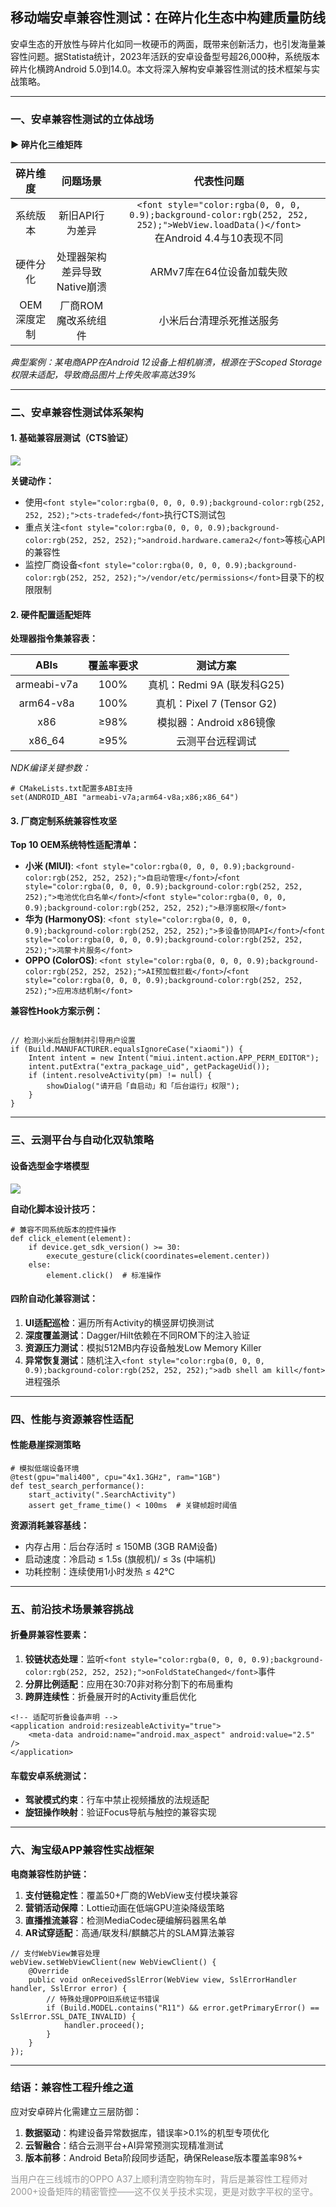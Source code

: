 ## <font style="color:rgba(0, 0, 0, 0.9);background-color:rgb(252, 252, 252);">移动端安卓兼容性测试：在碎片化生态中构建质量防线</font>
<font style="color:rgba(0, 0, 0, 0.9);background-color:rgb(252, 252, 252);">安卓生态的开放性与碎片化如同一枚硬币的两面，既带来创新活力，也引发海量兼容性问题。据Statista统计，2023年活跃的安卓设备型号超26,000种，系统版本碎片化横跨Android 5.0到14.0。本文将深入解构安卓兼容性测试的技术框架与实战策略。</font>

---

### <font style="color:rgba(0, 0, 0, 0.9);background-color:rgb(252, 252, 252);">一、安卓兼容性测试的立体战场</font>
#### <font style="color:rgba(0, 0, 0, 0.9);background-color:rgb(252, 252, 252);">▶</font><font style="color:rgba(0, 0, 0, 0.9);background-color:rgb(252, 252, 252);"> 碎片化三维矩阵</font>
| **<font style="color:rgba(0, 0, 0, 0.9);background-color:rgb(252, 252, 252);">碎片维度</font>** | **<font style="color:rgba(0, 0, 0, 0.9);background-color:rgb(252, 252, 252);">问题场景</font>** | **<font style="color:rgba(0, 0, 0, 0.9);background-color:rgb(252, 252, 252);">代表性问题</font>** |
| :---: | :---: | :---: |
| <font style="color:rgba(0, 0, 0, 0.9);background-color:rgb(252, 252, 252);">系统版本</font> | <font style="color:rgba(0, 0, 0, 0.9);background-color:rgb(252, 252, 252);">新旧API行为差异</font> | `<font style="color:rgba(0, 0, 0, 0.9);background-color:rgb(252, 252, 252);">WebView.loadData()</font>`<br/><font style="color:rgba(0, 0, 0, 0.9);background-color:rgb(252, 252, 252);">在Android 4.4与10表现不同</font> |
| <font style="color:rgba(0, 0, 0, 0.9);background-color:rgb(252, 252, 252);">硬件分化</font> | <font style="color:rgba(0, 0, 0, 0.9);background-color:rgb(252, 252, 252);">处理器架构差异导致Native崩溃</font> | <font style="color:rgba(0, 0, 0, 0.9);background-color:rgb(252, 252, 252);">ARMv7库在64位设备加载失败</font> |
| <font style="color:rgba(0, 0, 0, 0.9);background-color:rgb(252, 252, 252);">OEM深度定制</font> | <font style="color:rgba(0, 0, 0, 0.9);background-color:rgb(252, 252, 252);">厂商ROM魔改系统组件</font> | <font style="color:rgba(0, 0, 0, 0.9);background-color:rgb(252, 252, 252);">小米后台清理杀死推送服务</font> |


_<font style="color:rgba(0, 0, 0, 0.9);background-color:rgb(252, 252, 252);">典型案例：某电商APP在Android 12设备上相机崩溃，根源在于Scoped Storage权限未适配，导致商品图片上传失败率高达39%</font>_

---

### <font style="color:rgba(0, 0, 0, 0.9);background-color:rgb(252, 252, 252);">二、安卓兼容性测试体系架构</font>
#### <font style="color:rgba(0, 0, 0, 0.9);background-color:rgb(252, 252, 252);">1. 基础兼容层测试（CTS验证）</font>
![](https://cdn.nlark.com/yuque/0/2025/png/538409/1751895209743-337d3ebc-de4f-4857-9147-7eb473c885c8.png)

**<font style="color:rgba(0, 0, 0, 0.9);background-color:rgb(252, 252, 252);">关键动作：</font>**

+ <font style="color:rgba(0, 0, 0, 0.9);background-color:rgb(252, 252, 252);">使用</font>`<font style="color:rgba(0, 0, 0, 0.9);background-color:rgb(252, 252, 252);">cts-tradefed</font>`<font style="color:rgba(0, 0, 0, 0.9);background-color:rgb(252, 252, 252);">执行CTS测试包</font>
+ <font style="color:rgba(0, 0, 0, 0.9);background-color:rgb(252, 252, 252);">重点关注</font>`<font style="color:rgba(0, 0, 0, 0.9);background-color:rgb(252, 252, 252);">android.hardware.camera2</font>`<font style="color:rgba(0, 0, 0, 0.9);background-color:rgb(252, 252, 252);">等核心API的兼容性</font>
+ <font style="color:rgba(0, 0, 0, 0.9);background-color:rgb(252, 252, 252);">监控厂商设备</font>`<font style="color:rgba(0, 0, 0, 0.9);background-color:rgb(252, 252, 252);">/vendor/etc/permissions</font>`<font style="color:rgba(0, 0, 0, 0.9);background-color:rgb(252, 252, 252);">目录下的权限限制</font>

#### <font style="color:rgba(0, 0, 0, 0.9);background-color:rgb(252, 252, 252);">2. 硬件配置适配矩阵</font>
**<font style="color:rgba(0, 0, 0, 0.9);background-color:rgb(252, 252, 252);">处理器指令集兼容表：</font>**

| <font style="color:rgba(0, 0, 0, 0.9);background-color:rgb(252, 252, 252);">ABIs</font> | <font style="color:rgba(0, 0, 0, 0.9);background-color:rgb(252, 252, 252);">覆盖率要求</font> | <font style="color:rgba(0, 0, 0, 0.9);background-color:rgb(252, 252, 252);">测试方案</font> |
| :---: | :---: | :---: |
| <font style="color:rgba(0, 0, 0, 0.9);background-color:rgb(252, 252, 252);">armeabi-v7a</font> | <font style="color:rgba(0, 0, 0, 0.9);background-color:rgb(252, 252, 252);">100%</font> | <font style="color:rgba(0, 0, 0, 0.9);background-color:rgb(252, 252, 252);">真机：Redmi 9A (联发科G25)</font> |
| <font style="color:rgba(0, 0, 0, 0.9);background-color:rgb(252, 252, 252);">arm64-v8a</font> | <font style="color:rgba(0, 0, 0, 0.9);background-color:rgb(252, 252, 252);">100%</font> | <font style="color:rgba(0, 0, 0, 0.9);background-color:rgb(252, 252, 252);">真机：Pixel 7 (Tensor G2)</font> |
| <font style="color:rgba(0, 0, 0, 0.9);background-color:rgb(252, 252, 252);">x86</font> | <font style="color:rgba(0, 0, 0, 0.9);background-color:rgb(252, 252, 252);">≥98%</font> | <font style="color:rgba(0, 0, 0, 0.9);background-color:rgb(252, 252, 252);">模拟器：Android x86镜像</font> |
| <font style="color:rgba(0, 0, 0, 0.9);background-color:rgb(252, 252, 252);">x86_64</font> | <font style="color:rgba(0, 0, 0, 0.9);background-color:rgb(252, 252, 252);">≥95%</font> | <font style="color:rgba(0, 0, 0, 0.9);background-color:rgb(252, 252, 252);">云测平台远程调试</font> |


_<font style="color:rgba(0, 0, 0, 0.9);background-color:rgb(252, 252, 252);">NDK编译关键参数：</font>_

```plain
# CMakeLists.txt配置多ABI支持
set(ANDROID_ABI "armeabi-v7a;arm64-v8a;x86;x86_64")
```

#### <font style="color:rgba(0, 0, 0, 0.9);background-color:rgb(252, 252, 252);">3. 厂商定制系统兼容性攻坚</font>
**<font style="color:rgba(0, 0, 0, 0.9);background-color:rgb(252, 252, 252);">Top 10 OEM系统特性适配清单：</font>**

+ **<font style="color:rgba(0, 0, 0, 0.9);background-color:rgb(252, 252, 252);">小米 (MIUI)</font>**<font style="color:rgba(0, 0, 0, 0.9);background-color:rgb(252, 252, 252);">:</font><font style="color:rgba(0, 0, 0, 0.9);background-color:rgb(252, 252, 252);"> </font>`<font style="color:rgba(0, 0, 0, 0.9);background-color:rgb(252, 252, 252);">自启动管理</font>`<font style="color:rgba(0, 0, 0, 0.9);background-color:rgb(252, 252, 252);">/</font>`<font style="color:rgba(0, 0, 0, 0.9);background-color:rgb(252, 252, 252);">电池优化白名单</font>`<font style="color:rgba(0, 0, 0, 0.9);background-color:rgb(252, 252, 252);">/</font>`<font style="color:rgba(0, 0, 0, 0.9);background-color:rgb(252, 252, 252);">悬浮窗权限</font>`
+ **<font style="color:rgba(0, 0, 0, 0.9);background-color:rgb(252, 252, 252);">华为 (HarmonyOS)</font>**<font style="color:rgba(0, 0, 0, 0.9);background-color:rgb(252, 252, 252);">:</font><font style="color:rgba(0, 0, 0, 0.9);background-color:rgb(252, 252, 252);"> </font>`<font style="color:rgba(0, 0, 0, 0.9);background-color:rgb(252, 252, 252);">多设备协同API</font>`<font style="color:rgba(0, 0, 0, 0.9);background-color:rgb(252, 252, 252);">/</font>`<font style="color:rgba(0, 0, 0, 0.9);background-color:rgb(252, 252, 252);">鸿蒙卡片服务</font>`
+ **<font style="color:rgba(0, 0, 0, 0.9);background-color:rgb(252, 252, 252);">OPPO (ColorOS)</font>**<font style="color:rgba(0, 0, 0, 0.9);background-color:rgb(252, 252, 252);">:</font><font style="color:rgba(0, 0, 0, 0.9);background-color:rgb(252, 252, 252);"> </font>`<font style="color:rgba(0, 0, 0, 0.9);background-color:rgb(252, 252, 252);">AI预加载拦截</font>`<font style="color:rgba(0, 0, 0, 0.9);background-color:rgb(252, 252, 252);">/</font>`<font style="color:rgba(0, 0, 0, 0.9);background-color:rgb(252, 252, 252);">应用冻结机制</font>`

**<font style="color:rgba(0, 0, 0, 0.9);background-color:rgb(252, 252, 252);">兼容性Hook方案示例：</font>**

```plain

// 检测小米后台限制并引导用户设置
if (Build.MANUFACTURER.equalsIgnoreCase("xiaomi")) {
    Intent intent = new Intent("miui.intent.action.APP_PERM_EDITOR");
    intent.putExtra("extra_package_uid", getPackageUid());
    if (intent.resolveActivity(pm) != null) {
        showDialog("请开启「自启动」和「后台运行」权限"); 
    }
}
```

---

### <font style="color:rgba(0, 0, 0, 0.9);background-color:rgb(252, 252, 252);">三、云测平台与自动化双轨策略</font>
#### <font style="color:rgba(0, 0, 0, 0.9);background-color:rgb(252, 252, 252);">设备选型金字塔模型</font>
![](https://cdn.nlark.com/yuque/0/2025/png/538409/1751895173857-cea1d99a-c9f5-4536-ba2a-f1477d69a9da.png)

**<font style="color:rgba(0, 0, 0, 0.9);background-color:rgb(252, 252, 252);">自动化脚本设计技巧：</font>**

```plain
# 兼容不同系统版本的控件操作
def click_element(element):
    if device.get_sdk_version() >= 30:
        execute_gesture(click(coordinates=element.center))
    else:
        element.click()  # 标准操作
```

#### <font style="color:rgba(0, 0, 0, 0.9);background-color:rgb(252, 252, 252);">四阶自动化兼容测试：</font>
1. **<font style="color:rgba(0, 0, 0, 0.9);background-color:rgb(252, 252, 252);">UI适配巡检</font>**<font style="color:rgba(0, 0, 0, 0.9);background-color:rgb(252, 252, 252);">：遍历所有Activity的横竖屏切换测试</font>
2. **<font style="color:rgba(0, 0, 0, 0.9);background-color:rgb(252, 252, 252);">深度覆盖测试</font>**<font style="color:rgba(0, 0, 0, 0.9);background-color:rgb(252, 252, 252);">：Dagger/Hilt依赖在不同ROM下的注入验证</font>
3. **<font style="color:rgba(0, 0, 0, 0.9);background-color:rgb(252, 252, 252);">资源压力测试</font>**<font style="color:rgba(0, 0, 0, 0.9);background-color:rgb(252, 252, 252);">：模拟512MB内存设备触发Low Memory Killer</font>
4. **<font style="color:rgba(0, 0, 0, 0.9);background-color:rgb(252, 252, 252);">异常恢复测试</font>**<font style="color:rgba(0, 0, 0, 0.9);background-color:rgb(252, 252, 252);">：随机注入</font>`<font style="color:rgba(0, 0, 0, 0.9);background-color:rgb(252, 252, 252);">adb shell am kill</font>`<font style="color:rgba(0, 0, 0, 0.9);background-color:rgb(252, 252, 252);">进程强杀</font>

---

### <font style="color:rgba(0, 0, 0, 0.9);background-color:rgb(252, 252, 252);">四、性能与资源兼容性适配</font>
#### <font style="color:rgba(0, 0, 0, 0.9);background-color:rgb(252, 252, 252);">性能悬崖探测策略</font>
```plain
# 模拟低端设备环境
@test(gpu="mali400", cpu="4x1.3GHz", ram="1GB")
def test_search_performance():
    start_activity(".SearchActivity")
    assert get_frame_time() < 100ms  # 关键帧超时阈值
```

**<font style="color:rgba(0, 0, 0, 0.9);background-color:rgb(252, 252, 252);">资源消耗兼容基线：</font>**

+ <font style="color:rgba(0, 0, 0, 0.9);background-color:rgb(252, 252, 252);">内存占用：后台存活时 ≤ 150MB (3GB RAM设备)</font>
+ <font style="color:rgba(0, 0, 0, 0.9);background-color:rgb(252, 252, 252);">启动速度：冷启动 ≤ 1.5s (旗舰机)/ ≤ 3s (中端机)</font>
+ <font style="color:rgba(0, 0, 0, 0.9);background-color:rgb(252, 252, 252);">功耗控制：连续使用1小时发热 ≤ 42℃</font>

---

### <font style="color:rgba(0, 0, 0, 0.9);background-color:rgb(252, 252, 252);">五、前沿技术场景兼容挑战</font>
#### <font style="color:rgba(0, 0, 0, 0.9);background-color:rgb(252, 252, 252);">折叠屏兼容性要素：</font>
1. **<font style="color:rgba(0, 0, 0, 0.9);background-color:rgb(252, 252, 252);">铰链状态处理</font>**<font style="color:rgba(0, 0, 0, 0.9);background-color:rgb(252, 252, 252);">：监听</font>`<font style="color:rgba(0, 0, 0, 0.9);background-color:rgb(252, 252, 252);">onFoldStateChanged</font>`<font style="color:rgba(0, 0, 0, 0.9);background-color:rgb(252, 252, 252);">事件</font>
2. **<font style="color:rgba(0, 0, 0, 0.9);background-color:rgb(252, 252, 252);">分屏比例适配</font>**<font style="color:rgba(0, 0, 0, 0.9);background-color:rgb(252, 252, 252);">：应用在30:70非对称分割下的布局重构</font>
3. **<font style="color:rgba(0, 0, 0, 0.9);background-color:rgb(252, 252, 252);">跨屏连续性</font>**<font style="color:rgba(0, 0, 0, 0.9);background-color:rgb(252, 252, 252);">：折叠展开时的Activity重启优化</font>

```plain
<!-- 适配可折叠设备声明 -->
<application android:resizeableActivity="true">
    <meta-data android:name="android.max_aspect" android:value="2.5" />
</application>
```

#### <font style="color:rgba(0, 0, 0, 0.9);background-color:rgb(252, 252, 252);">车载安卓系统测试：</font>
+ **<font style="color:rgba(0, 0, 0, 0.9);background-color:rgb(252, 252, 252);">驾驶模式约束</font>**<font style="color:rgba(0, 0, 0, 0.9);background-color:rgb(252, 252, 252);">：行车中禁止视频播放的法规适配</font>
+ **<font style="color:rgba(0, 0, 0, 0.9);background-color:rgb(252, 252, 252);">旋钮操作映射</font>**<font style="color:rgba(0, 0, 0, 0.9);background-color:rgb(252, 252, 252);">：验证Focus导航与触控的兼容实现</font>

---

### <font style="color:rgba(0, 0, 0, 0.9);background-color:rgb(252, 252, 252);">六、淘宝级APP兼容性实战框架</font>
**<font style="color:rgba(0, 0, 0, 0.9);background-color:rgb(252, 252, 252);">电商兼容性防护链：</font>**

1. **<font style="color:rgba(0, 0, 0, 0.9);background-color:rgb(252, 252, 252);">支付链稳定性</font>**<font style="color:rgba(0, 0, 0, 0.9);background-color:rgb(252, 252, 252);">：覆盖50+厂商的WebView支付模块兼容</font>
2. **<font style="color:rgba(0, 0, 0, 0.9);background-color:rgb(252, 252, 252);">营销活动保障</font>**<font style="color:rgba(0, 0, 0, 0.9);background-color:rgb(252, 252, 252);">：Lottie动画在低端GPU渲染降级策略</font>
3. **<font style="color:rgba(0, 0, 0, 0.9);background-color:rgb(252, 252, 252);">直播推流兼容</font>**<font style="color:rgba(0, 0, 0, 0.9);background-color:rgb(252, 252, 252);">：检测MediaCodec硬编解码器黑名单</font>
4. **<font style="color:rgba(0, 0, 0, 0.9);background-color:rgb(252, 252, 252);">AR试穿适配</font>**<font style="color:rgba(0, 0, 0, 0.9);background-color:rgb(252, 252, 252);">：高通/联发科/麒麟芯片的SLAM算法兼容</font>

```plain
// 支付WebView兼容处理
webView.setWebViewClient(new WebViewClient() {
    @Override
    public void onReceivedSslError(WebView view, SslErrorHandler handler, SslError error) {
        // 特殊处理OPPO旧系统证书错误
        if (Build.MODEL.contains("R11") && error.getPrimaryError() == SslError.SSL_DATE_INVALID) {
            handler.proceed(); 
        }
    }
});
```

---

### <font style="color:rgba(0, 0, 0, 0.9);background-color:rgb(252, 252, 252);">结语：兼容性工程升维之道</font>
<font style="color:rgba(0, 0, 0, 0.9);background-color:rgb(252, 252, 252);">应对安卓碎片化需建立三层防御：</font>

1. **<font style="color:rgba(0, 0, 0, 0.9);background-color:rgb(252, 252, 252);">数据驱动</font>**<font style="color:rgba(0, 0, 0, 0.9);background-color:rgb(252, 252, 252);">：构建设备异常数据库，错误率>0.1%的机型专项优化</font>
2. **<font style="color:rgba(0, 0, 0, 0.9);background-color:rgb(252, 252, 252);">云智融合</font>**<font style="color:rgba(0, 0, 0, 0.9);background-color:rgb(252, 252, 252);">：结合云测平台+AI异常预测实现精准测试</font>
3. **<font style="color:rgba(0, 0, 0, 0.9);background-color:rgb(252, 252, 252);">版本前移</font>**<font style="color:rgba(0, 0, 0, 0.9);background-color:rgb(252, 252, 252);">：Android Beta阶段同步适配，确保Release版本覆盖率98%+</font>

<font style="color:rgba(0, 0, 0, 0.4);background-color:rgb(252, 252, 252);">当用户在三线城市的OPPO A37上顺利清空购物车时，背后是兼容性工程师对2000+设备矩阵的精密管控——这不仅关乎技术实现，更是对数字平权的坚守。</font>

